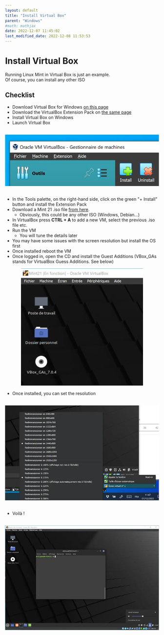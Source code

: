 ```yaml
---
layout: default
title: "Install Virtual Box"
parent: "Windows"
#math: mathjax
date: 2022-12-07 11:45:02
last_modified_date: 2022-12-08 11:53:53
---
```


# Install Virtual Box

Running Linux Mint in Virtual Box is just an example.  
Of course, you can install any other ISO

## Checklist
* Download Virtual Box for Windows [on this page](https://www.virtualbox.org/wiki/Downloads)
* Download the VirtualBox Extension Pack on [the same page](https://www.virtualbox.org/wiki/Downloads)
* Install Virtual Box on Windows
* Launch Virtual Box

<div align="center">
&nbsp;
<img src="./assets/image-4.webp" alt="" width="600" loading="lazy"/>
&nbsp;
</div>


* In the Tools palette, on the right-hand side, click on the green "+ Install" button and install the Extension Pack
* Download a Mint 21 .iso file [from here](https://www.linuxmint.com/download.php).
    * Obviously, this could be any other ISO (Windows, Debian...)
* In VirtualBox press **CTRL + A** to add a new VM, select the previous .iso file etc.
* Run the VM
    * You will tune the details later
* You may have some issues with the screen resolution but install the OS first
* Once installed reboot the VM
* Once logged in, open the CD and install the Guest Additions (VBox_GAs stands for VirtualBox Guess Additions. See below)

<div align="center">
&nbsp;
<img src="./assets/InstallCD.webp" alt="" width="400" loading="lazy"/>
&nbsp;
</div>

* Once installed, you can set the resolution

<div align="center">
&nbsp;
<img src="./assets/SetResolution.webp" alt="" width="600" loading="lazy"/>
&nbsp;
</div>

* Voilà !

<div align="center">
&nbsp;
<img src="./assets/Mint21.webp" alt="" width="900" loading="lazy"/>
&nbsp;
</div>